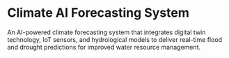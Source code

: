 # Climate AI Forecasting System
An AI-powered climate forecasting system that integrates digital twin technology, IoT sensors, and hydrological models to deliver real-time flood and drought predictions for improved water resource management.
